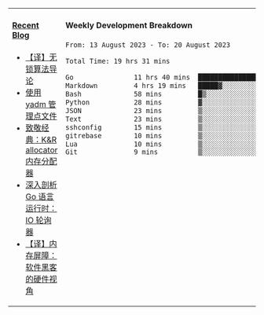<table width="960px">
<tr>
<td valign="top" width="50%">

#### <a href="https://www.kongjun18.me" target="_blank">Recent Blog</a>

<!-- BLOG-POST-LIST:START -->
- [【译】无锁算法导论](https://kongjun18.github.io/posts/2023/07/14/)
- [使用 yadm 管理点文件](https://kongjun18.github.io/posts/2023/04/07/)
- [致敬经典：K&amp;R allocator 内存分配器](https://kongjun18.github.io/posts/2022/12/12/)
- [深入剖析 Go 语言运行时：IO 轮询器](https://kongjun18.github.io/posts/2022/11/21/)
- [【译】内存屏障：软件黑客的硬件视角](https://kongjun18.github.io/posts/2022/11/03/)
<!-- BLOG-POST-LIST:END -->

</td>
<td valign="top" width="50%">

#### Weekly Development Breakdown

<!--START_SECTION:waka-->

```txt
From: 13 August 2023 - To: 20 August 2023

Total Time: 19 hrs 31 mins

Go               11 hrs 40 mins  ███████████████░░░░░░░░░░   59.77 %
Markdown         4 hrs 19 mins   █████▓░░░░░░░░░░░░░░░░░░░   22.12 %
Bash             58 mins         █▒░░░░░░░░░░░░░░░░░░░░░░░   04.97 %
Python           28 mins         ▓░░░░░░░░░░░░░░░░░░░░░░░░   02.40 %
JSON             23 mins         ▒░░░░░░░░░░░░░░░░░░░░░░░░   01.99 %
Text             23 mins         ▒░░░░░░░░░░░░░░░░░░░░░░░░   01.97 %
sshconfig        15 mins         ▒░░░░░░░░░░░░░░░░░░░░░░░░   01.28 %
gitrebase        10 mins         ▒░░░░░░░░░░░░░░░░░░░░░░░░   00.87 %
Lua              10 mins         ▒░░░░░░░░░░░░░░░░░░░░░░░░   00.87 %
Git              9 mins          ▒░░░░░░░░░░░░░░░░░░░░░░░░   00.85 %
```

<!--END_SECTION:waka-->
</td>
</tr>

</table>
